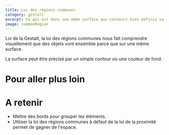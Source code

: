 ```yaml
---
title: Loi des régions communes
category: gestalt
excerpt: Ce qui est dans une même surface aux contours bien définis va ensemble.
image: commonRegion
---
```


Loi de la Gestalt, la loi des régions communes nous fait comprendre visuellement que des objets vont ensemble parce que sur une même surface.

La surface peut être précisé par un simple contour où une couleur de fond.

# Pour aller plus loin

# A retenir

- Mettre des bords pour grouper les éléments.
- Utiliser la loi des régions communes à défaut de la loi de la proximité permet de gagner de l'espace.
